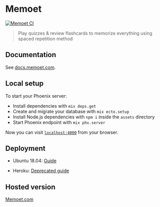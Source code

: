 # Memoet

[![Memoet CI](https://github.com/memoetapp/memoet/actions/workflows/memoet.yml/badge.svg)](https://github.com/memoetapp/memoet/actions/workflows/memoet.yml)


> Play quizzes & review flashcards to memorize everything using spaced repetition method 


## Documentation

See [docs.memoet.com](https://docs.memoet.com).


## Local setup

To start your Phoenix server:

  * Install dependencies with `mix deps.get`
  * Create and migrate your database with `mix ecto.setup`
  * Install Node.js dependencies with `npm i` inside the `assets` directory
  * Start Phoenix endpoint with `mix phx.server`

Now you can visit [`localhost:4000`](http://localhost:4000) from your browser.


## Deployment

- Ubuntu 18.04: [Guide](scripts/ubuntu.sh)

- Heroku: [Deprecated guide](scripts/heroku.sh)


## Hosted version


[Memoet.com](https://memoet.com)
